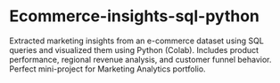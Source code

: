 # Ecommerce-insights-sql-python
Extracted marketing insights from an e-commerce dataset using SQL queries and visualized them using Python (Colab). Includes product performance, regional revenue analysis, and customer funnel behavior. Perfect mini-project for Marketing Analytics portfolio.
